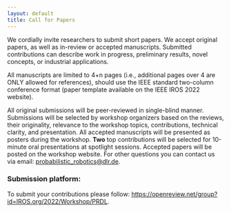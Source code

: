 ```yaml
---
layout: default
title: Call for Papers
---
```


We cordially invite researchers to submit short papers. We accept original papers, as well as in-review or accepted manuscripts. Submitted contributions can describe work in progress, preliminary results, novel concepts, or industrial applications.

All manuscripts are limited to 4+n pages (i.e., additional pages over 4 are ONLY allowed for references), should use the IEEE standard two-column conference format (paper template available on the IEEE IROS 2022 website).

All original submissions will be peer-reviewed in single-blind manner. Submissions will be selected by workshop organizers based on the reviews, their originality, relevance to the workshop topics, contributions, technical clarity, and presentation. All accepted manuscripts will be presented as posters during the workshop. **Two** top contributions will be selected for 10-minute oral presentations at spotlight sessions. Accepted papers will be posted on the workshop website. For other questions you can contact us via email: probabilistic_robotics@dlr.de.



### Submission platform:

To submit your contributions please follow:
https://openreview.net/group?id=IROS.org/2022/Workshop/PRDL.
